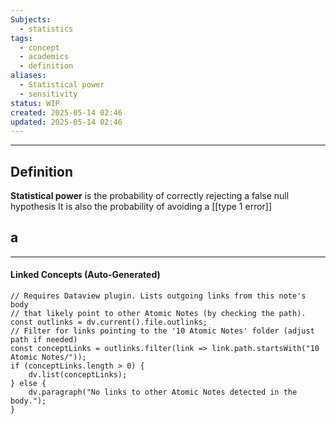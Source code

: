 ```yaml
---
Subjects:
  - statistics
tags:
  - concept
  - academics
  - definition
aliases:
  - Statistical power
  - sensitivity
status: WIP
created: 2025-05-14 02:46
updated: 2025-05-14 02:46
---
```

---
## Definition
**Statistical power** is the probability of correctly rejecting a false null hypothesis
It is also the probability of avoiding a [[type 1 error]]

## a


---
#### Linked Concepts (Auto-Generated)
```dataviewjs
// Requires Dataview plugin. Lists outgoing links from this note's body
// that likely point to other Atomic Notes (by checking the path).
const outlinks = dv.current().file.outlinks;
// Filter for links pointing to the '10 Atomic Notes' folder (adjust path if needed)
const conceptLinks = outlinks.filter(link => link.path.startsWith("10 Atomic Notes/"));
if (conceptLinks.length > 0) {
    dv.list(conceptLinks);
} else {
    dv.paragraph("No links to other Atomic Notes detected in the body.");
}
```



